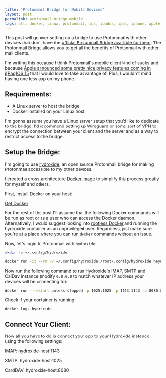 ```yaml
---
title: 'Protonmail Bridge for Mobile Devices'
layout: post
permalink: protonmail-bridge-mobile
tags: all, docker, linux, protonmail, ios, ipados, ipad, iphone, apple, android
---
```


This post will go over setting up a bridge to use Protonmail with other devices that don't have the [official Protonmail Bridge available for them](https://protonmail.com/bridge/). The Protonmail Bridge allows you to get all the benefits of Protonmail with other mail clients. 

I'm writing this because I think Protonmail's mobile client kind of sucks and because [Apple announced some pretty nice privacy features coming in i[Pad]OS 15]() that I would love to take advantage of. Plus, I wouldn't mind having one less app on my phone.

## Requirements:

- A Linux server to host the bridge
- Docker installed on your Linux host

I'm gonna assume you have a Linux server setup that you'd like to dedicate to the bridge. I'd recommend setting up Wireguard or some sort of VPN to encrypt the connection between your client and the server and as a way to restrict access to the bridge.

## Setup the Bridge:

I'm going to use [hydroxide](https://github.com/emersion/hydroxide), an open source Protonmail bridge for making Protonmail accessible to my other devices.

I created a cross-architecture [Docker image](https://hub.docker.com/r/heywoodlh/hydroxide) to simplify this process greatly for myself and others.

First, install Docker on your host:

[Get Docker](https://docs.docker.com/get-docker/)

For the rest of the post I'll assume that the following Docker commands will be run as root or as a user who can access the Docker daemon. Alternatively, I would suggest looking into [rootless Docker](https://docs.docker.com/engine/security/rootless/) and running the hydroxide container as an unprivileged user. Regardless, just make sure you're at a place where you can run `docker` commands without an issue.

Now, let's login to Protonmail with `hydroxide`:

```bash
mkdir -p ~/.config/hydroxide

docker run -it --rm -v ~/.config/hydroxide:/root/.config/hydroxide heywoodlh/hydroxide auth <user>
```

Now run the following command to run Hydroxide's IMAP, SMTP and CalDav instance (modify `0.0.0.0` to match whatever IP address your devices will be connecting to):

```bash
docker run --restart unless-stopped -p 1025:1025 -p 1143:1143 -p 8080:8080 -d -v ~/.config/hydroxide:/root/.config/hydroxide --name hydroxide heywoodlh/hydroxide -imap-host 0.0.0.0 -smtp-host 0.0.0.0 -carddav-host 0.0.0.0 serve
```

Check if your container is running:

```bash
docker logs hydroxide
```

## Connect Your Client:

Now all you have to do is connect your app to your Hydroxide instance using the following settings:

IMAP: hydroxide-host:1143

SMTP: hydroxide-host:1025

CardDAV: hydroxide-host:8080
